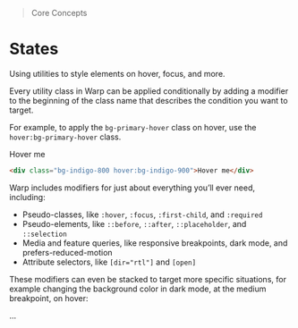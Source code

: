 > Core Concepts

# States
Using utilities to style elements on hover, focus, and more.

Every utility class in Warp can be applied conditionally by adding a modifier to the beginning of the class name that describes the condition you want to target.

For example, to apply the `bg-primary-hover` class on hover, use the `hover:bg-primary-hover` class.

<container>
  <div class="grid place-items-center">
    <div class="ex-box border bg-indigo-800 p-[7] hover:bg-indigo-900">Hover me</div>
  </div>
</container>

```html
<div class="bg-indigo-800 hover:bg-indigo-900">Hover me</div>
```

Warp includes modifiers for just about everything you’ll ever need, including:

- Pseudo-classes, like `:hover`, `:focus`, `:first-child`, and `:required`
- Pseudo-elements, like `::before`, `::after`, `::placeholder`, and `::selection`
- Media and feature queries, like responsive breakpoints, dark mode, and prefers-reduced-motion
- Attribute selectors, like `[dir="rtl"]` and `[open]`

These modifiers can even be stacked to target more specific situations, for example changing the background color in dark mode, at the medium breakpoint, on hover:

<container>
  <div open class="grid place-items-center open:bg-pink-500">
   ...
  </div>
</container>